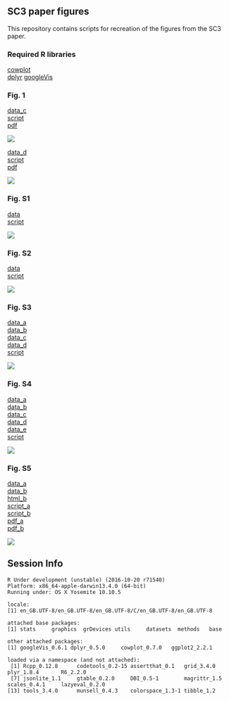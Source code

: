 ## SC3 paper figures
This repository contains scripts for recreation of the figures from the SC3 paper.

### Required R libraries

[cowplot](https://cran.r-project.org/web/packages/cowplot/index.html)  
[dplyr](https://cran.r-project.org/web/packages/dplyr/index.html)
[googleVis](https://cran.r-project.org/web/packages/googleVis/index.html)

### Fig. 1
[data_c](data/1c.csv)  
[script](1c.R)  
[pdf](pdf/1c.pdf)

![](jpeg/1c.jpeg)

[data_d](data/1d.csv)  
[script](1d.R)  
[pdf](pdf/1d.pdf)

![](jpeg/1d.jpeg)

### Fig. S1

[data](data/S1.csv)  
[script](S1.R)

![](jpeg/S1.jpeg)

### Fig. S2

[data](data/S2.csv)  
[script](S2.R)

![](jpeg/S2.jpeg)

### Fig. S3
[data_a](data/S3a.csv)  
[data_b](data/S3b.csv)  
[data_c](data/S3c.csv)  
[data_d](data/S3d.csv)  
[script](S3.R)

![](jpeg/S3.jpeg)

### Fig. S4
[data_a](data/S4a.csv)  
[data_b](data/S4b.csv)  
[data_c](data/S4c.csv)  
[data_d](data/S4d.csv)  
[data_e](data/S4e.csv)  
[script](S4.R)

![](jpeg/S4.jpeg)

### Fig. S5
[data_a](data/S5a.csv)  
[data_b](data/S5b.csv)  
[html_b](data/S5b.html)  
[script_a](S4a.R)  
[script_b](S4b.R)  
[pdf_a](pdf/S5a.pdf)  
[pdf_b](pdf/S5b.pdf)

![](jpeg/S4.jpeg)

## Session Info

```
R Under development (unstable) (2016-10-20 r71540)
Platform: x86_64-apple-darwin13.4.0 (64-bit)
Running under: OS X Yosemite 10.10.5

locale:
[1] en_GB.UTF-8/en_GB.UTF-8/en_GB.UTF-8/C/en_GB.UTF-8/en_GB.UTF-8

attached base packages:
[1] stats     graphics  grDevices utils     datasets  methods   base     

other attached packages:
[1] googleVis_0.6.1 dplyr_0.5.0     cowplot_0.7.0   ggplot2_2.2.1  

loaded via a namespace (and not attached):
 [1] Rcpp_0.12.8      codetools_0.2-15 assertthat_0.1   grid_3.4.0       plyr_1.8.4       R6_2.2.0        
 [7] jsonlite_1.1     gtable_0.2.0     DBI_0.5-1        magrittr_1.5     scales_0.4.1     lazyeval_0.2.0  
[13] tools_3.4.0      munsell_0.4.3    colorspace_1.3-1 tibble_1.2   
```

